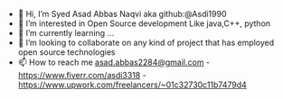 - 👋 Hi, I’m Syed Asad Abbas Naqvi aka github:@Asdi1990
- 👀 I’m interested in Open Source development Like java,C++, python
- 🌱 I’m currently learning ...
- 💞️ I’m looking to collaborate on any kind of project that has employed open source technologies
- 📫 How to reach me asad.abbas2284@gmail.com - https://www.fiverr.com/asdi3318 - https://www.upwork.com/freelancers/~01c32730c11b7479d4

<!---
Asdi1990/Asdi1990 is a ✨ special ✨ repository because its `README.md` (this file) appears on your GitHub profile.
You can click the Preview link to take a look at your changes.
--->
